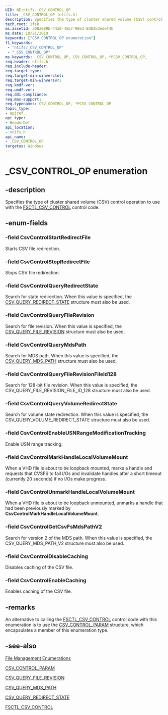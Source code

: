 ```yaml
---
UID: NE:ntifs._CSV_CONTROL_OP
title: _CSV_CONTROL_OP (ntifs.h)
description: Specifies the type of cluster shared volume (CSV) control operation to use with the FSCTL_CSV_CONTROL control code.
tech.root: ifsk
ms.assetid: a08a089b-44a0-45b7-98e3-8d82b3edef4b
ms.date: 10/21/2019
keywords: ["CSV_CONTROL_OP enumeration"]
f1_keywords:
 - "ntifs/_CSV_CONTROL_OP"
 - "_CSV_CONTROL_OP"
ms.keywords: _CSV_CONTROL_OP, CSV_CONTROL_OP, *PCSV_CONTROL_OP, 
req.header: ntifs.h
req.include-header:
req.target-type:
req.target-min-winverclnt:
req.target-min-winversvr:
req.kmdf-ver:
req.umdf-ver:
req.ddi-compliance:
req.max-support:
req.typenames: CSV_CONTROL_OP, *PCSV_CONTROL_OP
topic_type: 
- apiref
api_type: 
- HeaderDef
api_location:
- ntifs.h
api_name: 
- _CSV_CONTROL_OP
targetos: Windows
---
```


# _CSV_CONTROL_OP enumeration

## -description

Specifies the type of cluster shared volume (CSV) control operation to use with the [FSCTL_CSV_CONTROL](https://docs.microsoft.com/windows/win32/api/winioctl/ni-winioctl-fsctl_csv_control) control code.

## -enum-fields

### -field CsvControlStartRedirectFile

Starts CSV file redirection.

### -field CsvControlStopRedirectFile

Stops CSV file redirection.

### -field CsvControlQueryRedirectState

Search for state redirection. When this value is specified, the [CSV_QUERY_REDIRECT_STATE](https://docs.microsoft.com/windows/win32/api/winioctl/ns-winioctl-csv_query_redirect_state) structure must also be used.

### -field CsvControlQueryFileRevision  

Search for file revision. When this value is specified, the [CSV_QUERY_FILE_REVISION](https://docs.microsoft.com/windows/win32/api/winioctl/ns-winioctl-csv_query_file_revision) structure must also be used.

### -field CsvControlQueryMdsPath

Search for MDS path. When this value is specified, the [CSV_QUERY_MDS_PATH](https://docs.microsoft.com/windows/win32/api/winioctl/ns-winioctl-csv_query_mds_path) structure must also be used.

### -field CsvControlQueryFileRevisionFileId128

Search for 128-bit file revision. When this value is specified, the CSV_QUERY_FILE_REVISION_FILE_ID_128 structure must also be used.

### -field CsvControlQueryVolumeRedirectState

Search for volume state redirection. When this value is specified, the CSV_QUERY_VOLUME_REDIRECT_STATE structure must also be used.

### -field CsvControlEnableUSNRangeModificationTracking

Enable USN range tracking.

### -field CsvControlMarkHandleLocalVolumeMount

When a VHD file is about to be loopback mounted, marks a handle and requests that CVSFS to fail I/Os and invalidate handles after a short timeout (currently 20 seconds) if no I/Os make progress.

### -field CsvControlUnmarkHandleLocalVolumeMount

When a VHD file is about to be loopback unmounted, unmarks a handle that had been previously marked by **CsvControlMarkHandleLocalVolumeMount**.

### -field CsvControlGetCsvFsMdsPathV2

Search for version 2 of the MDS path. When this value is specified, the CSV_QUERY_MDS_PATH_V2 structure must also be used.

### -field CsvControlDisableCaching

Disables caching of the CSV file.

### -field CsvControlEnableCaching

Enables caching of the CSV file.

## -remarks

An alternative to calling the [FSCTL_CSV_CONTROL](https://docs.microsoft.com/windows/win32/api/winioctl/ni-winioctl-fsctl_csv_control) control code with this enumeration is to use the [CSV_CONTROL_PARAM](https://docs.microsoft.com/windows/win32/api/winioctl/ns-winioctl-csv_control_param) structure, which encapsulates a member of this enumeration type.

## -see-also

[File Management Enumerations](https://docs.microsoft.com/windows/win32/fileio/file-management-enumerations)

[CSV_CONTROL_PARAM](https://docs.microsoft.com/windows/win32/api/winioctl/ns-winioctl-csv_control_param)

[CSV_QUERY_FILE_REVISION](https://docs.microsoft.com/windows/win32/api/winioctl/ns-winioctl-csv_query_file_revision)

[CSV_QUERY_MDS_PATH](https://docs.microsoft.com/windows/win32/api/winioctl/ns-winioctl-csv_query_mds_path)

[CSV_QUERY_REDIRECT_STATE](https://docs.microsoft.com/windows/win32/api/winioctl/ns-winioctl-csv_query_redirect_state)

[FSCTL_CSV_CONTROL](https://docs.microsoft.com/windows/win32/api/winioctl/ni-winioctl-fsctl_csv_control)
